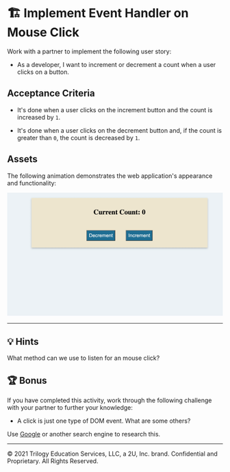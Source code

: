 # 🏗️ Implement Event Handler on Mouse Click

Work with a partner to implement the following user story:

* As a developer, I want to increment or decrement a count when a user clicks on a button.

## Acceptance Criteria

* It's done when a user clicks on the increment button and the count is increased by `1`.

* It's done when a user clicks on the decrement button and, if the count is greater than `0`, the count is decreased by `1`.

## Assets

The following animation demonstrates the web application's appearance and functionality:

![As the user selects the Decrement and Increment buttons, the Current Count number decreases and increases respectively.](./images/01-demo.gif)

---

## 💡 Hints

What method can we use to listen for an mouse click?

## 🏆 Bonus

If you have completed this activity, work through the following challenge with your partner to further your knowledge:

* A click is just one type of DOM event. What are some others?

Use [Google](https://www.google.com) or another search engine to research this.

---
© 2021 Trilogy Education Services, LLC, a 2U, Inc. brand. Confidential and Proprietary. All Rights Reserved.
